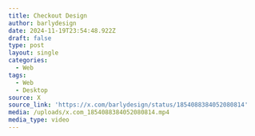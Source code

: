 ```yaml
---
title: Checkout Design
author: barlydesign
date: 2024-11-19T23:54:48.922Z
draft: false
type: post
layout: single
categories:
  - Web
tags:
  - Web
  - Desktop
source: X
source_link: 'https://x.com/barlydesign/status/1854088384052080814'
media: /uploads/x.com_1854088384052080814.mp4
media_type: video
---
```


